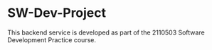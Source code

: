 # SW-Dev-Project
This backend service is developed as part of the 2110503 Software Development Practice course.
